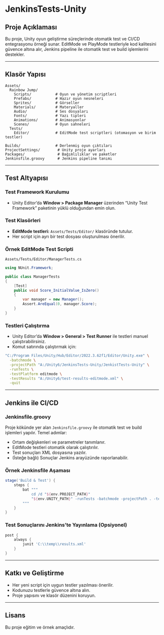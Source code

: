 # JenkinsTests-Unity

## Proje Açıklaması
Bu proje, Unity oyun geliştirme süreçlerinde otomatik test ve CI/CD entegrasyonu örneği sunar. EditMode ve PlayMode testleriyle kod kalitesini güvence altına alır, Jenkins pipeline ile otomatik test ve build işlemlerini destekler.

---

## Klasör Yapısı

```
Assets/
  Rainbow Jump/
    Scripts/           # Oyun ve yönetim scriptleri
    Prefabs/           # Hazır oyun nesneleri
    Sprites/           # Görseller
    Materials/         # Materyaller
    Audio/             # Ses dosyaları
    Fonts/             # Yazı tipleri
    Animations/        # Animasyonlar
    Scenes/            # Oyun sahneleri
  Tests/
    Editor/            # EditMode test scriptleri (otomasyon ve birim testler)

Builds/                # Derlenmiş oyun çıktıları
ProjectSettings/        # Unity proje ayarları
Packages/               # Bağımlılıklar ve paketler
Jenkinsfile.groovy      # Jenkins pipeline tanımı
```

---

## Test Altyapısı

### Test Framework Kurulumu
- Unity Editor’da **Window > Package Manager** üzerinden “Unity Test Framework” paketinin yüklü olduğundan emin olun.

### Test Klasörleri
- **EditMode testleri:** `Assets/Tests/Editor/` klasöründe tutulur.
- Her script için ayrı bir test dosyası oluşturulması önerilir.

### Örnek EditMode Test Scripti
`Assets/Tests/Editor/ManagerTests.cs`
```csharp
using NUnit.Framework;

public class ManagerTests
{
    [Test]
    public void Score_InitialValue_IsZero()
    {
        var manager = new Manager();
        Assert.AreEqual(0, manager.Score);
    }
}
```

### Testleri Çalıştırma
- Unity Editor’da **Window > General > Test Runner** ile testleri manuel çalıştırabilirsiniz.
- Komut satırında çalıştırmak için:

```sh
"C:/Program Files/Unity/Hub/Editor/2022.3.62f1/Editor/Unity.exe" \
  -batchmode \
  -projectPath "A:/Unity6/JenkinsTests-Unity/JenkistTests-Unity" \
  -runTests \
  -testPlatform editmode \
  -testResults "A:/Unity6/test-results-editmode.xml" \
  -quit
```

---

## Jenkins ile CI/CD

### Jenkinsfile.groovy
Proje kökünde yer alan `Jenkinsfile.groovy` ile otomatik test ve build işlemleri yapılır. Temel adımlar:

- Ortam değişkenleri ve parametreler tanımlanır.
- EditMode testleri otomatik olarak çalıştırılır.
- Test sonuçları XML dosyasına yazılır.
- (İsteğe bağlı) Sonuçlar Jenkins arayüzünde raporlanabilir.

### Örnek Jenkinsfile Aşaması
```groovy
stage('Build & Test') {
    steps {
        bat """
            cd /d "${env.PROJECT_PATH}"
            "${env.UNITY_PATH}" -runTests -batchmode -projectPath . -testResults "C:\\temp\\results.xml" -testPlatform editmode -logFile -
        """
    }
}
```

### Test Sonuçlarını Jenkins’te Yayınlama (Opsiyonel)
```groovy
post {
    always {
        junit 'C:\\temp\\results.xml'
    }
}
```

---

## Katkı ve Geliştirme
- Her yeni script için uygun testler yazılması önerilir.
- Kodunuzu testlerle güvence altına alın.
- Proje yapısını ve klasör düzenini koruyun.

---

## Lisans
Bu proje eğitim ve örnek amaçlıdır. 